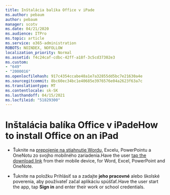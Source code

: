 ```yaml
---
title: Inštalácia balíka Office v iPade
ms.author: pebaum
author: pebaum
manager: scotv
ms.date: 04/21/2020
ms.audience: ITPro
ms.topic: article
ms.service: o365-administration
ROBOTS: NOINDEX, NOFOLLOW
localization_priority: Normal
ms.assetid: f4c24caf-cdbc-42ff-a18f-3c5cd37302e3
ms.custom:
- "649"
- "2000016"
ms.openlocfilehash: 917c4354ccabe48a1e7a32855dd5bc7e21630a4e
ms.sourcegitcommit: 8bc60ec34bc1e40685e3976576e04a2623f63a7c
ms.translationtype: MT
ms.contentlocale: sk-SK
ms.lasthandoff: 04/15/2021
ms.locfileid: "51829300"
---
```

# <a name="how-to-install-office-on-an-ipad"></a><span data-ttu-id="3695a-102">Inštalácia balíka Office v iPade</span><span class="sxs-lookup"><span data-stu-id="3695a-102">How to install Office on an iPad</span></span>

- <span data-ttu-id="3695a-103">Ťuknite na [prepojenie na stiahnutie Wordu,](https://support.office.com/article/9df6d10c-7281-4671-8666-6ca8e339b628?wt.mc_id=Alchemy_ClientDIA) Excelu, PowerPointu a OneNotu zo svojho mobilného zariadenia.</span><span class="sxs-lookup"><span data-stu-id="3695a-103">Have the user [tap the download link](https://support.office.com/article/9df6d10c-7281-4671-8666-6ca8e339b628?wt.mc_id=Alchemy_ClientDIA) from their mobile device, for Word, Excel, PowerPoint and OneNote.</span></span>

- <span data-ttu-id="3695a-104">Ťuknite na položku Prihlásiť sa a zadajte **jeho pracovné** alebo školské poverenia, aby používateľ začal aplikáciu spúšťať.</span><span class="sxs-lookup"><span data-stu-id="3695a-104">Have the user start the app, tap **Sign in** and enter their work or school credentials.</span></span>
